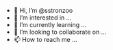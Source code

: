 - 👋 Hi, I’m @sstronzoo
- 👀 I’m interested in ...
- 🌱 I’m currently learning ...
- 💞️ I’m looking to collaborate on ...
- 📫 How to reach me ...

<!---
sstronzoo/sstronzoo is a ✨ special ✨ repository because its `README.md` (this file) appears on your GitHub profile.
You can click the Preview link to take a look at your changes.
--->
